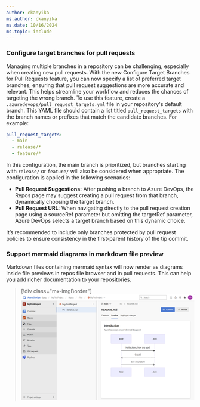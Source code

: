 ```yaml
---
author: ckanyika
ms.author: ckanyika
ms.date: 10/16/2024
ms.topic: include
---
```


### Configure target branches for pull requests

Managing multiple branches in a repository can be challenging, especially when creating new pull requests. With the new Configure Target Branches for Pull Requests feature, you can now specify a list of preferred target branches, ensuring that pull request suggestions are more accurate and relevant. This helps streamline your workflow and reduces the chances of targeting the wrong branch.
To use this feature, create a `.azuredevops/pull_request_targets.yml` file in your repository's default branch. This YAML file should contain a list titled `pull_request_targets` with the branch names or prefixes that match the candidate branches. For example:
```yaml
pull_request_targets:
  - main
  - release/*
  - feature/*
```

In this configuration, the main branch is prioritized, but branches starting with `release/` or `feature/` will also be considered when appropriate. The configuration is applied in the following scenarios:

- **Pull Request Suggestions:** After pushing a branch to Azure DevOps, the Repos page may suggest creating a pull request from that branch, dynamically choosing the target branch.
- **Pull Request URL:** When navigating directly to the pull request creation page using a sourceRef parameter but omitting the targetRef parameter, Azure DevOps selects a target branch based on this dynamic choice.

It’s recommended to include only branches protected by pull request policies to ensure consistency in the first-parent history of the tip commit.

### Support mermaid diagrams in markdown file preview

Markdown files containing mermaid syntax will now render as diagrams inside file previews in repos file browser and in pull requests. This can help you add richer documentation to your repositories.

> [!div class="mx-imgBorder"]
> ![Screenshot of  mermaid diagrams in markdown file preview.](../../media/246-repos-01.png "Screenshot of  mermaid diagrams in markdown file preview")